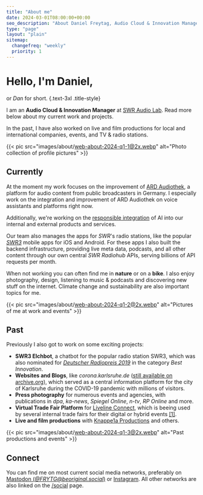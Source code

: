 ```yaml
---
title: "About me"
date: 2024-03-01T08:00:00+00:00
seo_description: "About Daniel Freytag, Audio Cloud & Innovation Manager at SWR Audio Lab."
type: "page"
layout: "plain"
sitemap:
  changefreq: "weekly"
  priority: 1
---
```


# Hello, I'm Daniel,

or _Dan_ for short.
{.text-3xl .title-style}

I am an **Audio Cloud & Innovation Manager** at [SWR Audio Lab](https://www.swr.de/unternehmen/audiolab/index.html). Read more below about my current work and projects.

In the past, I have also worked on live and film productions for local and international companies, events, and TV & radio stations.

{{< pic src="images/about/web-about-2024-q1-1@2x.webp" alt="Photo collection of profile pictures" >}}

## Currently

At the moment my work focuses on the improvement of [ARD Audiothek](https://www.ardaudiothek.de/), a platform for audio content from public broadcasters in Germany. I especially work on the integration and improvement of ARD Audiothek on voice assistants and platforms right now.

Additionally, we're working on the [responsible integration](https://www.swr.de/unternehmen/ki-guidelines-100.pdf) of AI into our internal and external products and services.

Our team also manages the apps for _SWR_'s radio stations, like the popular [_SWR3_](https://www.swr3.de/app) mobile apps for iOS and Android. For these apps I also built the backend infrastructure, providing live meta data, podcasts, and all other content through our own central _SWR Radiohub_ APIs, serving billions of API requests per month.

When not working you can often find me in **nature** or on a **bike**. I also enjoy photography, design, listening to music & podcasts and discovering new stuff on the internet. Climate change and sustainability are also important topics for me.

{{< pic src="images/about/web-about-2024-q1-2@2x.webp" alt="Pictures of me at work and events" >}}

## Past

Previously I also got to work on some exciting projects:

- **SWR3 Elchbot**, a chatbot for the popular radio station SWR3, which was also nominated for [_Deutscher Radiopreis 2019_](https://www.swr3.de/wir/deutscher-radiopreis-2019-swr3-dreimal-nominiert-100.html) in the category _Best Innovation_.
- **Websites and Blogs**, like _corona.karlsruhe.de_ ([still available on archive.org](https://web.archive.org/web/20230301114757/https://corona.karlsruhe.de/)), which served as a central information platform for the city of Karlsruhe during the COVID-19 pandemic with millions of visitors.
- **Press photography** for numerous events and agencies, with publications in _dpa_, _ka-news_, _Spiegel Online_, _n-tv_, _RP Online_ and more.
- **Virtual Trade Fair Platform** for [Liveline Connect](https://liveline-connect.de/), which is beeing used by several internal trade fairs for their digital or hybrid events [[1]](https://www.intergeo.de/en/news/digital-interaktiv-international-intergeo-digital-mit-erfolgreicher-premiere).
- **Live and film productions** with [Knappe1a Productions](https://www.knappe1a.de/) and others.

{{< pic src="images/about/web-about-2024-q1-3@2x.webp" alt="Past productions and events" >}}

## Connect

You can find me on most current social media networks, preferably on [Mastodon (_@FRYTG@beoriginal.social_)](https://beoriginal.social/@FRYTG) or [Instagram](https://www.instagram.com/dan.frytg/). All other networks are also linked on the [/social](/social) page.
